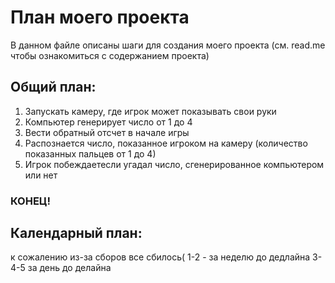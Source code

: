 ﻿# План моего проекта 

В данном файле описаны шаги для создания моего проекта  (см. read.me чтобы ознакомиться с содержанием проекта)


## Общий план:
1) Запускать камеру, где игрок может показывать свои руки 
2) Компьютер генерирует число от 1 до 4
3) Вести обратный отсчет в начале игры
4) Распознается число, показанное игроком на камеру (количество показанных пальцев от 1 до 4)
5) Игрок побеждаетесли угадал число, сгенерированное компьютером или нет
### КОНЕЦ!


## Календарный план:
к сожалению из-за сборов все сбилось(
1-2 - за неделю до дедлайна 
3-4-5 за день до делайна



